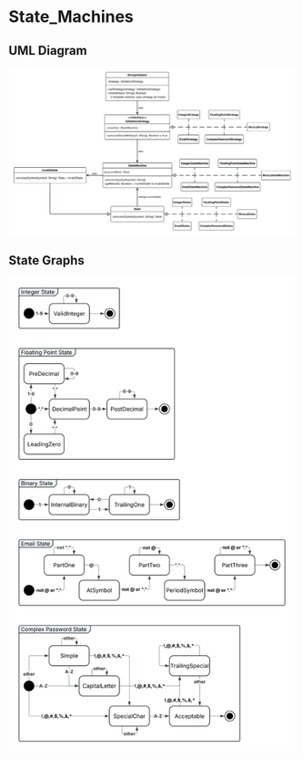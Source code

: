 # State_Machines

## UML Diagram

![UML](docs/State_Machines_UML.svg)

## State Graphs

![Directed Graphs](docs/State_Machines_Graphs.svg)